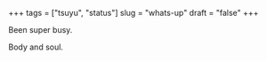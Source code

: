 +++
tags = ["tsuyu", "status"]
slug = "whats-up"
draft = "false"
+++

Been super busy. 

<!--more-->

Body and soul. 

